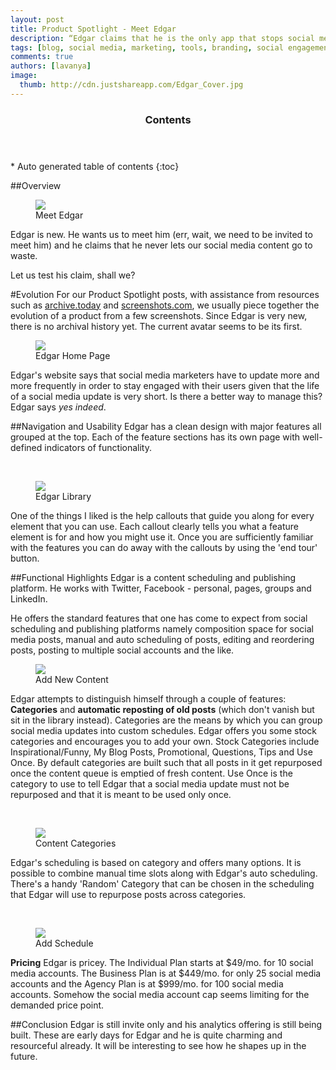 ```yaml
---
layout: post
title: Product Spotlight - Meet Edgar
description: “Edgar claims that he is the only app that stops social media updates from going to waste”
tags: [blog, social media, marketing, tools, branding, social engagement, social media monitoring, Analytics, content management, scheduling, queuing, repurposing content]
comments: true
authors: [lavanya]
image:
  thumb: http://cdn.justshareapp.com/Edgar_Cover.jpg
---
```


<section id="table-of-contents" class="toc">
	<header>
		<h3>Contents</h3>
	</header>
<div id="drawer" markdown="1">
*  Auto generated table of contents
{:toc}
</div>
</section><!-- /#table-of-contents -->

##Overview
<br/>
<figure>
<img src="http://cdn.justshareapp.com/Edgar_Cover.jpg"/>
<figcaption>Meet Edgar</figcaption>
</figure>

Edgar is new. He wants us to meet him (err, wait, we need to be invited to meet him) and he claims that he never lets our social media content go to waste. 

Let us test his claim, shall we?


#Evolution
For our Product Spotlight posts, with assistance from resources such as [archive.today](http://www.archive.today) and [screenshots.com](http://www.screenshots.com), we usually piece together the evolution of a product from a few screenshots. Since Edgar is very new, there is no archival history yet. The current avatar seems to be its first.
<br/>
<figure>
<img src="http://cdn.justshareapp.com/Edgar_HomePage.jpg"/>
<figcaption>Edgar Home Page</figcaption>
</figure>

Edgar's website says that social media marketers have to update more and more frequently in order to stay engaged with their users given that the life of a social media update is very short. Is there a better way to manage this? Edgar says *yes indeed*.


##Navigation and Usability
Edgar has a clean design with major features all grouped at the top. Each of the feature sections has its own page with well-defined indicators of functionality. 

<br/>
<figure>
<img src="http://cdn.justshareapp.com/Edgar_LibraryWContent.jpg"/>
<figcaption>Edgar Library</figcaption>
</figure>

One of the things I liked is the help callouts that guide you along for every element that you can use. Each callout clearly tells you what a feature element is for and how you might use it. Once you are sufficiently familiar with the features you can do away with the callouts by using the 'end tour' button.


##Functional Highlights
Edgar is a content scheduling and publishing platform. He works with Twitter, Facebook - personal, pages, groups and LinkedIn.

He offers the standard features that one has come to expect from social scheduling and publishing platforms namely composition space for social media posts, manual and auto scheduling of posts, editing and reordering posts, posting to multiple social accounts and the like. 
<br/>
<figure>
<img src="http://cdn.justshareapp.com/Edgar_AddNewContent.jpg"/>
<figcaption>Add New Content</figcaption>
</figure>

Edgar attempts to distinguish himself through a couple of features: **Categories** and **automatic reposting of old posts** (which don't vanish but sit in the library instead). Categories are the means by which you can group social media updates into custom schedules. Edgar offers you some stock categories and encourages you to add your own. Stock Categories include Inspirational/Funny, My Blog Posts, Promotional, Questions, Tips and Use Once. By default categories are built such that all posts in it get repurposed once the content queue is emptied of fresh content. Use Once is the category to use to tell Edgar that a social media update must not be repurposed and that it is meant to be used only once. 

<br/>
<figure>
<img src="http://cdn.justshareapp.com/Edgar_ContentCategories2.jpg"/>
<figcaption>Content Categories</figcaption>
</figure>

Edgar's scheduling is based on category and offers many options. It is possible to combine manual time slots along with Edgar's auto scheduling. There's a handy 'Random' Category that can be chosen in the scheduling that Edgar will use to repurpose posts across categories. 

<br/>
<figure>
<img src="http://cdn.justshareapp.com/Edgar_AddSchedule2.jpg"/>
<figcaption>Add Schedule</figcaption>
</figure>

**Pricing** 
Edgar is pricey. The Individual Plan starts at $49/mo. for 10 social media accounts. The Business Plan is at $449/mo. for only 25 social media accounts and the Agency Plan is at $999/mo. for 100 social media accounts. Somehow the social media account cap seems limiting for the demanded price point.


##Conclusion
Edgar is still invite only and his analytics offering is still being built. These are early days for Edgar and he is quite charming and resourceful already. It will be interesting to see how he shapes up in the future. 




